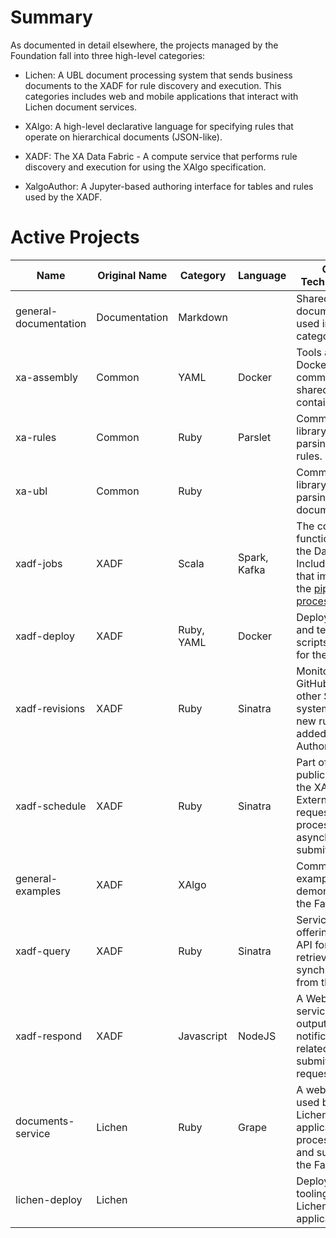 # Summary

As documented in detail elsewhere, the projects managed by the
Foundation fall into three high-level categories:

- Lichen: A UBL document processing system that sends business
  documents to the XADF for rule discovery and execution. This
  categories includes web and mobile applications that interact with
  Lichen document services.
  
- XAlgo: A high-level declarative language for specifying rules that
  operate on hierarchical documents (JSON-like).

- XADF: The XA Data Fabric - A compute service that performs rule
  discovery and execution for using the XAlgo specification.
  
- XalgoAuthor: A Jupyter-based authoring interface for tables and
  rules used by the XADF.
  
# Active Projects

| Name                  | Original Name | Category   | Language     | Core Technologies                                                                                              | Description |
|-----------------------|---------------|------------|--------------|----------------------------------------------------------------------------------------------------------------|-------------|
| general-documentation | Documentation | Markdown   |              | Shared documentation used in each category                                                                     |             |
| xa-assembly           | Common        | YAML       | Docker       | Tools and and Dockerfiles for common shared containers                                                         |             |
| xa-rules              | Common        | Ruby       | Parslet      | Common library for parsing XAlgo rules.                                                                        |             |
| xa-ubl                | Common        | Ruby       |              | Common library for parsing UBL documents.                                                                      |             |
| xadf-jobs             | XADF          | Scala      | Spark, Kafka | The core functionality of the Data Fabric. Includes jobs that implement the [pipeline process](./pipeline.md). |             |
| xadf-deploy           | XADF          | Ruby, YAML | Docker       | Deployment and testing scripts / tools for the XADF                                                            |             |
| xadf-revisions        | XADF          | Ruby       | Sinatra      | Monitors GitHub (or other SCM systems) for new rules added by the Authoring UI                                 |             |
| xadf-schedule         | XADF          | Ruby       | Sinatra      | Part of the public API for the XADF. External requests for process are asynchronously submitted here.          |             |
| general-examples      | XADF          | XAlgo      |              | Common examples demonstrating the Fabric                                                                       |             |
| xadf-query            | XADF          | Ruby       | Sinatra      | Service offering public API for retrieving data synchronously from the Fabric.                                 |             |
| xadf-respond          | XADF          | Javascript | NodeJS       | A WebSocket service that outputs notifications related to submitted requests                                   |             |
| documents-service     | Lichen        | Ruby       | Grape        | A webservice used by the Lichen applications to process UBL and submit it to the Fabric                        |             |
| lichen-deploy         | Lichen        |            |              | Deployment tooling for Lichen applications                                                                     |             |





